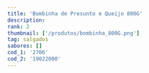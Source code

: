 ```yaml
---
title: 'Bombinha de Presunto e Queijo 800G'
description: 
rank: 2
thumbnail: ['/produtos/bombinha_800G.png']
tag: salgados
sabores: []
cod_1: '2706'
cod_2: '19022000'
---
```

